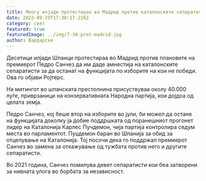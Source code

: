 ```yaml
---
title: Многу илјади протестираа во Мадрид против каталонските сепаратисти
date: 2023-09-25T17:30:17.226Z
category: свет
featured: true
featuredImage: ../img/7-30-prot-madrid.jpg
author: Вардарски
---
```

Десетици илјади Шпанци протестираа во Мадрид против плановите на премиерот Педро Санчез да им даде амнестија на каталонските сепаратисти за да останат на функцијата по изборите на кои не победи. Ова го објави Ројтерс.

На митингот во шпанската престолнина присуствуваа околу 40.000 луѓе, приврзаници на конзервативната Народна партија, кои дојдоа од целата земја.

Педро Санчез, кој беше втор на изборите во јули, би можел да остане на функцијата доколку ја добие поддршката од поранешниот прогонет лидер на Каталонија Карлес Пучдемон, чија партија контролира седум места во парламентот. Пуџдемон баран во Шпанија за обид за отцепување на Каталонија. Тој посочи дека го поддржал премиерот Санчез во замена за откажување од тужбата против него и другите сепаратисти.

Во 2021 година, Санчез помилува девет сепаратисти кои беа затворени за нивната улога во борбата за независност.